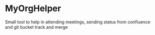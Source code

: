 # MyOrgHelper
Small tool to help in attending meetings, sending status from confluence and git bucket track and merge
